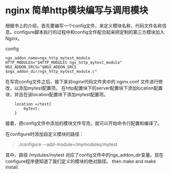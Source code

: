 # nginx 简单http模块编写与调用模块
根据书上的介绍，首先要编写一个config文件，来定义模块名称、代码文件名称信息。configure脚本执行的过程中和config文件配合起来把定制的第三方模块加入Nginx。

config

    ngx_addon_name=ngx_http_mytest_module
    HTTP_MODULES="$HTTP_MODULES ngx_http_mytest_module"
    NGX_ADDON_SRCS="$NGX_ADDON_SRCS $ngx_addon_dir/ngx_http_mytest_module.c"
在写完config文件之后，接下来对nginx代码文件夹中的 nginx.conf 文件进行修改，以添加mytest配置项。
在http配置块下的server配置块下添加location配置块，并且在该location配置块下添加mytest配置项。
```
	location =/test{
    	mytest;
    }
```
接着，把config文件中添加的模块文件写完，就可以开始命令行配置和编译了。

在configure时添加自定义模块的路径：
> ./configure --add-module=/mymodules/mytest

其中，路径 /mydules/mytest 对应了config文件中的ngx_addon_dir变量。现在configure程序便知道了我们定义的模块的绝对路径。
then make and make install.